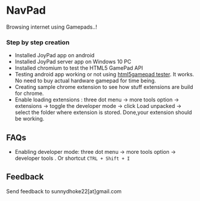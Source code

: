 # NavPad

Browsing internet using Gamepads..!

### Step by step creation

- Installed JoyPad app on android
- Installed JoyPad server app on Windows 10 PC
- Installed chromium to test the HTML5 GamePad API
- Testing android app working or not using [html5gamepad tester](https://html5gamepad.com/). It works. No need to buy actual hardware gamepad for time being.
- Creating sample chrome extension to see how stuff extensions are build for chrome.
- Enable loading extensions : three dot menu -> more tools option -> extensions -> toggle the developer mode -> click Load unpacked -> select the folder where extension is stored. Done,your extension should be working.
## FAQs
- Enabling developer mode: three dot menu -> more tools option -> developer tools . Or shortcut `CTRL + Shift + I`


## Feedback

Send feedback to sunnydhoke22[at]gmail.com
